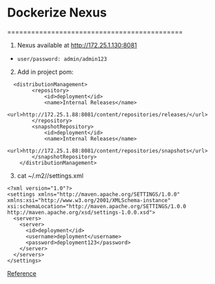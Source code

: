 # Dockerize Nexus
============================================

1. Nexus available at http://172.25.1.130:8081 
 * `user/password: admin/admin123`
2. Add in project pom:
```
  <distributionManagement>
        <repository>
            <id>deployment</id>
            <name>Internal Releases</name>
            <url>http://172.25.1.88:8081/content/repositories/releases/</url>
        </repository>
        <snapshotRepository>
            <id>deployment</id>
            <name>Internal Releases</name>
            <url>http://172.25.1.88:8081/content/repositories/snapshots</url>
        </snapshotRepository>
    </distributionManagement>
```
3. cat ~/.m2//settings.xml
```
<?xml version="1.0"?>
<settings xmlns="http://maven.apache.org/SETTINGS/1.0.0" xmlns:xsi="http://www.w3.org/2001/XMLSchema-instance" xsi:schemaLocation="http://maven.apache.org/SETTINGS/1.0.0                       http://maven.apache.org/xsd/settings-1.0.0.xsd">
  <servers>
    <server>
      <id>deployment</id>
      <username>deployment</username>
      <password>deployment123</password>
    </server>
  </servers>
</settings>
```

[Reference](https://support.sonatype.com/entries/21283268-Configure-Maven-to-Deploy-to-Nexus)


